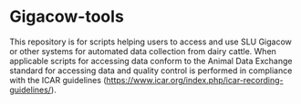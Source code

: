 # Gigacow-tools
This repository is for scripts helping users to access and use SLU Gigacow or other systems for automated data collection from dairy cattle. When applicable scripts for accessing data conform to the Animal Data Exchange standard for accessing data and quality control is performed in compliance with the ICAR guidelines (https://www.icar.org/index.php/icar-recording-guidelines/). 
